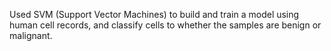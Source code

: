 Used SVM (Support Vector Machines) to build and train a model using human cell records, and classify cells to whether the samples are benign or malignant.
